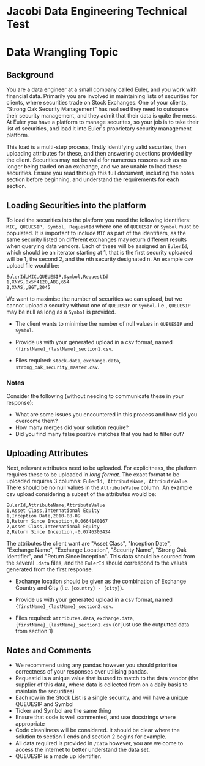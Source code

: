 # Jacobi Data Engineering Technical Test
# Data Wrangling Topic

## Background

You are a data engineer at a small company called Euler, and you work with financial data. Primarily you are involved in maintaining lists of securities for clients, where securities trade on Stock Exchanges. One of your clients, "Strong Oak Security Management" has realised they need to outsource their security management, and they admit that their data is quite the mess. At Euler you have a platform to manage securites, so your job is to take their list of securities, and load it into Euler's proprietary security management platform.

This load is a multi-step process, firstly identifying valid securites, then uploading attributes for these, and then answering questions provided by the client. Securities may not be valid for numerous reasons such as no longer being traded on an exchange, and we are unable to load these securities. Ensure you read through this full document, including the notes section before beginning, and understand the requirements for each section.

## Loading Securities into the platform

To load the securities into the platform you need the following identifiers:
`MIC, QUEUESIP, Symbol, RequestId` where one of `QUEUESIP` or `Symbol` must be populated. It is important to include `MIC` as part of the identifiers, as the same security listed on different exchanges may return different results when querying data vendors.
Each of these will be assigned an `EulerId`, which should be an iterator starting at 1, that is the first security uploaded will be 1, the second 2, and the *n*th security designated n.
An example csv upload file would be:

```csv
EulerId,MIC,QUEUESIP,Symbol,RequestId
1,XNYS,0x5f4120,ABB,654
2,XNAS,,BGT,2045
```

We want to maximise the number of securities we can upload, but we cannot upload a security without one of `QUEUESIP` or `Symbol`. i.e., `QUEUESIP` may be null as long as a `Symbol` is provided.

* The client wants to minimise the number of null values in `QUEUESIP` and `Symbol`.

* Provide us with your generated upload in a csv format, named `{firstName}_{lastName}_section1.csv`.

* Files required: `stock.data`, `exchange.data`, `strong_oak_security_master.csv`.

### Notes

Consider the following (without needing to communicate these in your response):

* What are some issues you encountered in this process and how did you overcome them?
* How many merges did your solution require?
* Did you find many false positive matches that you had to filter out?

## Uploading Attributes

Next, relevant attributes need to be uploaded. For explicitness, the platform requires these to be uploaded in *long format*. The exact format to be uploaded requires 3 columns: `EulerId, AttributeName, AttributeValue`. There should be no null values in the `AttributeValue` column. An example csv upload considering a subset of the attributes would be:

```csv
EulerId,AttributeName,AttributeValue
1,Asset Class,International Equity
1,Inception Date,2010-08-09
1,Return Since Inception,0.0664140167
2,Asset Class,International Equity
2,Return Since Inception,-0.0746303434
```

The attributes the client want are "Asset Class", "Inception Date", "Exchange Name", "Exchange Location", "Security Name", "Strong Oak Identifier", and "Return Since Inception".
This data should be sourced from the several `.data` files, and the `EulerId` should correspond to the values generated from the first response.

* Exchange location should be given as the combination of Exchange Country and City (i.e. `{country} - {city}`).

* Provide us with your generated upload in a csv format, named `{firstName}_{lastName}_section2.csv`.

* Files required: `attributes.data`, `exchange.data`, `{firstName}_{lastName}_section1.csv` (or just use the outputted data from section 1)

## Notes and Comments

* We recommend using any pandas however you should prioritise correctness of your responses over utilising pandas.
* RequestId is a unique value that is used to match to the data vendor (the supplier of this data, where data is collected from on a daily basis to maintain the securities)
* Each row in the Stock List is a single security, and will have a unique QUEUESIP and Symbol
* Ticker and Symbol are the same thing
* Ensure that code is well commented, and use docstrings where appropriate
* Code cleanliness will be considered. It should be clear where the solution to section 1 ends and section 2 begins for example.
* All data required is provided in `/data` however, you are welcome to access the internet to better understand the data set.
* QUEUESIP is a made up identifier.
